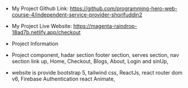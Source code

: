 
* My Project Github Link: https://github.com/programming-hero-web-course-4/independent-service-provider-shorifuddin2

* My Project Live Website: https://magenta-raindrop-18ad7b.netlify.app/checkout

* Project Information

* Project component, hadar section footer section, serves section, nav section link up, Home, Checkout, Blogs, About, Login and sinUp,

* website is provide bootstrap 5, tailwind css, ReactJs, react router dom v6, Firebase Authentication react Animate,

